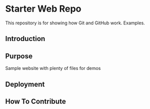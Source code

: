 # Starter Web Repo

This repository is for showing how Git and GitHub work. Examples.

## Introduction


## Purpose

Sample website with plenty of files for demos

## Deployment

## How To Contribute